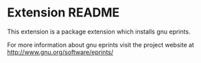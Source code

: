 # Extension README

This extension is a package extension which installs gnu eprints.

For more information about gnu eprints visit the project website at
http://www.gnu.org/software/eprints/

